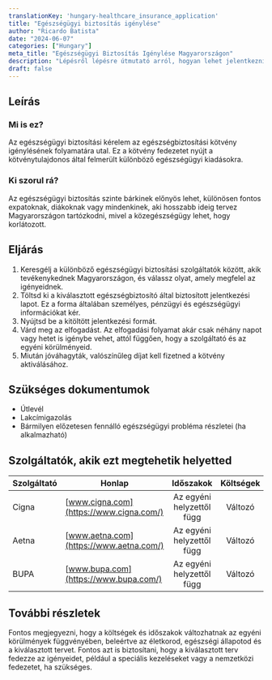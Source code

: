 ```yaml
---
translationKey: 'hungary-healthcare_insurance_application'
title: "Egészségügyi biztosítás igénylése"
author: "Ricardo Batista"
date: "2024-06-07"
categories: ["Hungary"]
meta_title: "Egészségügyi Biztosítás Igénylése Magyarországon"
description: "Lépésről lépésre útmutató arról, hogyan lehet jelentkezni egészségügyi biztosításra Magyarországon"
draft: false
---
```


## Leírás
### Mi is ez?
Az egészségügyi biztosítási kérelem az egészségbiztosítási kötvény igénylésének folyamatára utal. Ez a kötvény fedezetet nyújt a kötvénytulajdonos által felmerült különböző egészségügyi kiadásokra.

### Ki szorul rá?
Az egészségügyi biztosítás szinte bárkinek előnyös lehet, különösen fontos expatoknak, diákoknak vagy mindenkinek, aki hosszabb ideig tervez Magyarországon tartózkodni, mivel a közegészségügy lehet, hogy korlátozott.

## Eljárás

1. Keresgélj a különböző egészségügyi biztosítási szolgáltatók között, akik tevékenykednek Magyarországon, és válassz olyat, amely megfelel az igényeidnek.
2. Töltsd ki a kiválasztott egészségbiztosító által biztosított jelentkezési lapot. Ez a forma általában személyes, pénzügyi és egészségügyi információkat kér.
3. Nyújtsd be a kitöltött jelentkezési formát.
4. Várd meg az elfogadást. Az elfogadási folyamat akár csak néhány napot vagy hetet is igénybe vehet, attól függően, hogy a szolgáltató és az egyéni körülményeid.
5. Miután jóváhagyták, valószínűleg díjat kell fizetned a kötvény aktiválásához.

## Szükséges dokumentumok
* Útlevél
* Lakcímigazolás
* Bármilyen előzetesen fennálló egészségügyi probléma részletei (ha alkalmazható)

## Szolgáltatók, akik ezt megtehetik helyetted

| Szolgáltató     |     Honlap      |     Időszakok    |       Költségek |
| --------------- | --------------- |  :-------------: | :-------------: |
| Cigna           |  [www.cigna.com](https://www.cigna.com/)   | Az egyéni helyzettől függ | Változó |
| Aetna           | [www.aetna.com](https://www.aetna.com/)   | Az egyéni helyzettől függ | Változó |
| BUPA            | [www.bupa.com](https://www.bupa.com/)   | Az egyéni helyzettől függ | Változó |

## További részletek
Fontos megjegyezni, hogy a költségek és időszakok változhatnak az egyéni körülmények függvényében, beleértve az életkorod, egészségi állapotod és a kiválasztott tervet. Fontos azt is biztosítani, hogy a kiválasztott terv fedezze az igényeidet, például a speciális kezeléseket vagy a nemzetközi fedezetet, ha szükséges.